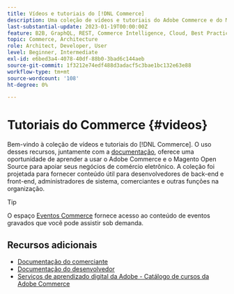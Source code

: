 ```yaml
---
title: Vídeos e tutoriais do [!DNL Commerce]
description: Uma coleção de vídeos e tutoriais do Adobe Commerce e do Magento Open Source
last-substantial-update: 2023-01-19T00:00:00Z
feature: B2B, GraphQL, REST, Commerce Intelligence, Cloud, Best Practices, API Mesh, App Builder
topic: Commerce, Architecture
role: Architect, Developer, User
level: Beginner, Intermediate
exl-id: e6bed3a4-4078-40df-88b0-3bad6c144aeb
source-git-commit: 1f3212e74edf488d3adacf5c3bae1bc132e63e88
workflow-type: tm+mt
source-wordcount: '108'
ht-degree: 0%

---
```


# Tutoriais do Commerce {#videos}

Bem-vindo à coleção de vídeos e tutoriais do [!DNL Commerce]. O uso desses recursos, juntamente com a [documentação](https://experienceleague.adobe.com/docs/commerce.html?lang=pt-BR), oferece uma oportunidade de aprender a usar o Adobe Commerce e o Magento Open Source para apoiar seus negócios de comércio eletrônico. A coleção foi projetada para fornecer conteúdo útil para desenvolvedores de back-end e front-end, administradores de sistema, comerciantes e outras funções na organização.

<div id="recs-overview-body-1"></div>
<div id="recs-overview-body-2"></div>
<div id="recs-overview-body-3"></div>
<div id="recs-overview-body-4"></div>
<div id="recs-overview-body-5"></div>
<div id="recs-overview-body-6"></div>

>[!TIP]
>
>O espaço [Eventos Commerce](https://experienceleague.adobe.com/docs/commerce-events/events/overview.html?lang=pt-BR) fornece acesso ao conteúdo de eventos gravados que você pode assistir sob demanda.

## Recursos adicionais

- [Documentação do comerciante](https://experienceleague.adobe.com/docs/commerce-admin/user-guides/home.html?lang=pt-BR)
- [Documentação do desenvolvedor](https://developer.adobe.com/commerce)
- [Serviços de aprendizado digital da Adobe - Catálogo de cursos da Adobe Commerce](https://learning.adobe.com/catalog.html?solution=Adobe%20Commerce)

